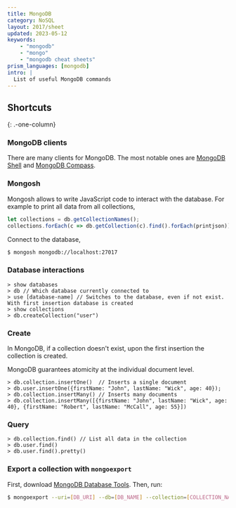 ```yaml
---
title: MongoDB
category: NoSQL
layout: 2017/sheet
updated: 2023-05-12
keywords:
    - "mongodb"
    - "mongo"
    - "mongodb cheat sheets"
prism_languages: [mongodb]
intro: |
  List of useful MongoDB commands
---
```


Shortcuts
---------
{: .-one-column}

### MongoDB clients

There are many clients for MongoDB. The most notable ones are [MongoDB Shell](https://www.mongodb.com/try/download/shell) and [MongoDB Compass](https://www.mongodb.com/products/compass).


### Mongosh

Mongosh allows to write JavaScript code to interact with the database. For example to print all data from all collections,

```javascript
let collections = db.getCollectionNames();
collections.forEach(c => db.getCollection(c).find().forEach(printjson));
```

Connect to the database,

```bash
$ mongosh mongodb://localhost:27017
```

### Database interactions

```mongodb
> show databases
> db // Which database currently connected to
> use [database-name] // Switches to the database, even if not exist. With first insertion database is created
> show collections
> db.createCollection("user")
```

### Create

In MongoDB, if a collection doesn't exist, upon the first insertion the collection is created.

MongoDB guarantees atomicity at the individual document level.

```mongodb
> db.collection.insertOne()  // Inserts a single document
> db.user.insertOne({firstName: "John", lastName: "Wick", age: 40});
> db.collection.insertMany() // Inserts many documents
> db.collection.insertMany([{firstName: "John", lastName: "Wick", age: 40}, {firstName: "Robert", lastName: "McCall", age: 55}])
```

### Query

```mongodb
> db.collection.find() // List all data in the collection
> db.user.find()
> db.user.find().pretty()
```

### Export a collection with `mongoexport`

First, download [MongoDB Database Tools](https://www.mongodb.com/try/download/database-tools). Then, run:

```bash
$ mongoexport --uri=[DB_URI] --db=[DB_NAME] --collection=[COLLECTION_NAME] --out=[PATH_FILE_NAME]
```

